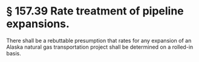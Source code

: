 # § 157.39   Rate treatment of pipeline expansions.

There shall be a rebuttable presumption that rates for any expansion of an Alaska natural gas transportation project shall be determined on a rolled-in basis.




